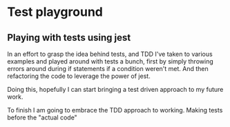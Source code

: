 # Test playground

## Playing with tests using jest

In an effort to grasp the idea behind tests, and TDD I've taken to various examples and played around with tests a bunch, first by simply throwing errors around during if statements if a condition weren't met. And then refactoring the code to leverage the power of jest.

Doing this, hopefully I can start bringing a test driven approach to my future work.

To finish I am going to embrace the TDD approach to working. Making tests before the "actual code"
